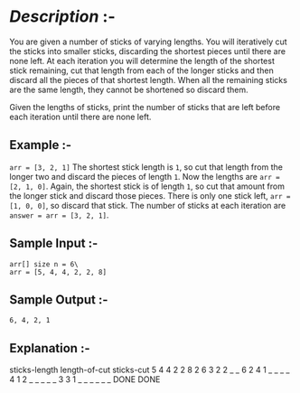 # _Description_ :-
You are given a number of sticks of varying lengths. You will iteratively cut the sticks into smaller sticks, discarding the shortest pieces until there are none left. At each iteration you will determine the length of the shortest stick remaining, cut that length from each of the longer sticks and then discard all the pieces of that shortest length. When all the remaining sticks are the same length, they cannot be shortened so discard them.

Given the lengths of  sticks, print the number of sticks that are left before each iteration until there are none left.

## Example :-
`arr = [3, 2, 1]`
The shortest stick length is `1`, so cut that length from the longer two and discard the pieces of length `1`. Now the lengths are `arr = [2, 1, 0]`. Again, the shortest stick is of length `1`, so cut that amount from the longer stick and discard those pieces. There is only one stick left, `arr = [1, 0, 0]`, so discard that stick. The number of sticks at each iteration are `answer = arr = [3, 2, 1]`.

## Sample Input :-

    arr[] size n = 6\
    arr = [5, 4, 4, 2, 2, 8]

## Sample Output :-

    6, 4, 2, 1

## Explanation :-

sticks-length        length-of-cut   sticks-cut
5 4 4 2 2 8             2               6
3 2 2 _ _ 6             2               4
1 _ _ _ _ 4             1               2
_ _ _ _ _ 3             3               1
_ _ _ _ _ _           DONE            DONE